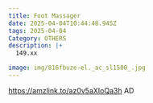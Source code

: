 ```yaml
---
title: Foot Massager
date: 2025-04-04T10:44:48.945Z
tags: 2025-04-04
Category: OTHERS
description: |+
  149.xx

image: img/816fbuze-el._ac_sl1500_.jpg
---
```

https://amzlink.to/az0v5aXIoQa3h
AD